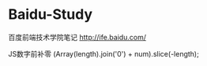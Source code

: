 # Baidu-Study
百度前端技术学院笔记
http://ife.baidu.com/


JS数字前补零
(Array(length).join('0') + num).slice(-length);
